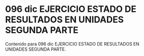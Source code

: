 # 096 dic  EJERCICIO ESTADO DE RESULTADOS EN UNIDADES SEGUNDA PARTE

Contenido para 096 dic  EJERCICIO ESTADO DE RESULTADOS EN UNIDADES SEGUNDA PARTE.